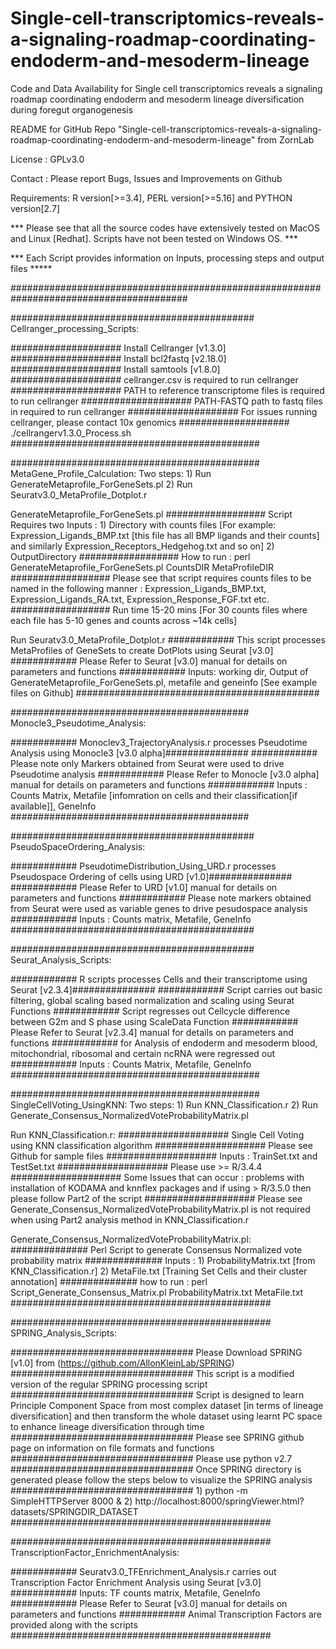 # Single-cell-transcriptomics-reveals-a-signaling-roadmap-coordinating-endoderm-and-mesoderm-lineage
Code and Data Availability for Single cell transcriptomics reveals a signaling roadmap coordinating endoderm and mesoderm lineage diversification during foregut organogenesis  

README for GitHub Repo "Single-cell-transcriptomics-reveals-a-signaling-roadmap-coordinating-endoderm-and-mesoderm-lineage" from ZornLab


License : GPLv3.0

Contact : Please report Bugs, Issues and Improvements on Github

Requirements: R version[>=3.4], PERL version[>=5.16] and PYTHON version[2.7]

*** Please see that all the source codes have extensively tested on MacOS and Linux [Redhat]. Scripts have not been tested on Windows OS. ***

*** Each Script provides information on Inputs, processing steps and output files *****

########################################################################################

############################################
Cellranger_processing_Scripts:

#################### Install Cellranger [v1.3.0]
#################### Install bcl2fastq  [v2.18.0]
#################### Install samtools   [v1.8.0]
#################### cellranger.csv is required to run cellranger
#################### PATH to reference transcriptome files is required to run cellranger
#################### PATH-FASTQ path to fastq files in required to run cellranger
#################### For issues running cellranger, please contact 10x genomics
#################### ./cellrangerv1.3.0_Process.sh
#############################################


#############################################
MetaGene_Profile_Calculation:
Two steps: 1) Run GenerateMetaprofile_ForGeneSets.pl 2) Run Seuratv3.0_MetaProfile_Dotplot.r

GenerateMetaprofile_ForGeneSets.pl
################## Script Requires two Inputs : 1) Directory with counts files [For example: Expression_Ligands_BMP.txt [this file has all BMP ligands and their counts] and similarly Expression_Receptors_Hedgehog.txt and so on] 2) OutputDirectory
################## How to run : perl GenerateMetaprofile_ForGeneSets.pl CountsDIR MetaProfileDIR
################## Please see that script requires counts files to be named in the following manner : Expression_Ligands_BMP.txt, Expression_Ligands_RA.txt, Expression_Response_FGF.txt etc.
################## Run time 15-20 mins [For 30 counts files where each file has 5-10 genes and counts across ~14k cells]

Run Seuratv3.0_MetaProfile_Dotplot.r
############ This script processes MetaProfiles of GeneSets to create DotPlots using Seurat [v3.0]
############ Please Refer to Seurat [v3.0] manual for details on parameters and functions
############ Inputs: working dir, Output of GenerateMetaprofile_ForGeneSets.pl, metafile and geneinfo [See example files on Github]
############################################


###########################################
Monocle3_Pseudotime_Analysis:

############ Monoclev3_TrajectoryAnalysis.r processes Pseudotime Analysis using Monocle3 [v3.0 alpha]###############
############ Please note only Markers obtained from Seurat were used to drive Pseudotime analysis
############ Please Refer to Monocle [v3.0 alpha] manual for details on parameters and functions
############ Inputs : Counts Matrix, Metafile [infomration on cells and their classification[if available]], GeneInfo
###########################################


############################################
PseudoSpaceOrdering_Analysis:

############ PseudotimeDistribution_Using_URD.r processes Pseudospace Ordering of cells using URD [v1.0]###############
############ Please Refer to URD [v1.0] manual for details on parameters and functions
############ Please note markers obtained from Seurat were used as variable genes to drive pesudospace analysis
############ Inputs : Counts matrix, Metafile, GeneInfo
############################################


############################################
Seurat_Analysis_Scripts:

############ R scripts processes Cells and their transcriptome using Seurat [v2.3.4]###############
############ Script carries out basic filtering, global scaling based normalization and scaling using Seurat Functions
############ Script regresses out Cellcycle difference between G2m and S phase using ScaleData Function
############ Please Refer to Seurat [v2.3.4] manual for details on parameters and functions
############ for Analysis of endoderm and mesoderm blood, mitochondrial, ribosomal and certain ncRNA were regressed out
############ Inputs : Counts Matrix, Metafile, GeneInfo
#############################################


#############################################
SingleCellVoting_UsingKNN:
Two steps: 1) Run KNN_Classification.r 2) Run Generate_Consensus_NormalizedVoteProbabilityMatrix.pl

Run KNN_Classification.r:
#################### Single Cell Voting using KNN classification algorithm
#################### Please see Github for sample files
#################### Inputs : TrainSet.txt and TestSet.txt
#################### Please use >= R/3.4.4
#################### Some Issues that can occur : problems with installation of KODAMA and knnflex packages and if using > R/3.5.0 then please follow Part2 of the script
#################### Please see Generate_Consensus_NormalizedVoteProbabilityMatrix.pl is not required when using Part2 analysis method in KNN_Classification.r

Generate_Consensus_NormalizedVoteProbabilityMatrix.pl:
############## Perl Script to generate Consensus Normalized vote probability matrix
############## Inputs : 1) ProbabilityMatrix.txt [from KNN_Classification.r] 2) MetaFile.txt [Training Set Cells and their cluster annotation]
############## how to run : perl Script_Generate_Consensus_Matrix.pl ProbabilityMatrix.txt MetaFile.txt
###############################################


###############################################
SPRING_Analysis_Scripts:

################################# Please Download SPRING [v1.0] from (https://github.com/AllonKleinLab/SPRING)
################################# This script is a modified version of the regular SPRING processing script
################################# Script is designed to learn Principle Component Space from most complex dataset [in terms of lineage diversification] and then transform the whole dataset using learnt PC space to enhance lineage diversification through time
################################# Please see SPRING github page on information on file formats and functions
################################# Please use python v2.7
################################# Once SPRING directory is generated please follow the steps below to visualize the SPRING analysis
################################# 1) python -m SimpleHTTPServer 8000 & 2) http://localhost:8000/springViewer.html?datasets/SPRINGDIR_DATASET
###############################################


###############################################
TranscriptionFactor_EnrichmentAnalysis:

############ Seuratv3.0_TFEnrichment_Analysis.r carries out Transcription Factor Enrichment Analysis using Seurat [v3.0]
############ Inputs: TF counts matrix, Metafile, GeneInfo
############ Please Refer to Seurat [v3.0] manual for details on parameters and functions
############ Animal Transcription Factors are provided along with the scripts
###############################################
